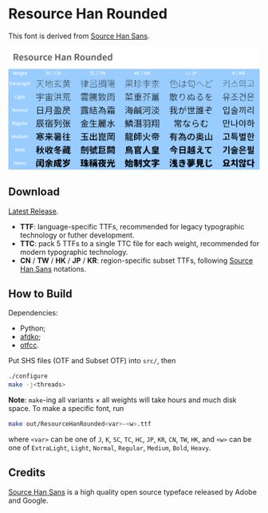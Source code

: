 # Resource Han Rounded

This font is derived from [Source Han Sans](https://github.com/adobe-fonts/source-han-sans).

![Preview](preview.png)

## Download

[Latest Release](https://github.com/CyanoHao/Resource-Han-Rounded/releases).

* **TTF**: language-specific TTFs, recommended for legacy typographic technology or futher development.
* **TTC**: pack 5 TTFs to a single TTC file for each weight, recommended for modern typographic technology.
* **CN** / **TW** / **HK** / **JP** / **KR**: region-specific subset TTFs, following [Source Han Sans](https://github.com/adobe-fonts/source-han-sans) notations.

## How to Build

Dependencies:
+ Python;
+ [afdko](https://pypi.org/project/afdko/);
+ [otfcc](https://github.com/caryll/otfcc).

Put SHS files (OTF and Subset OTF) into `src/`, then
```bash
./configure
make -j<threads>
```

**Note**: `make`-ing all variants × all weights will take hours and much disk space. To make a specific font, run
```bash
make out/ResourceHanRounded<var>-<w>.ttf
```
where `<var>` can be one of `J`, `K`, `SC`, `TC`, `HC`, `JP`, `KR`, `CN`, `TW`, `HK`, and `<w>` can be one of `ExtraLight`, `Light`, `Normal`, `Regular`, `Medium`, `Bold`, `Heavy`.

## Credits

[Source Han Sans](https://github.com/adobe-fonts/source-han-sans) is a high quality open source typeface released by Adobe and Google.
